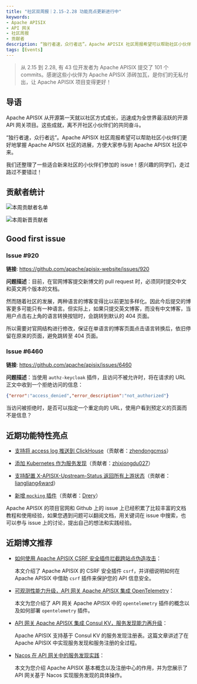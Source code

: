 ```yaml
---
title: "社区双周报｜2.15-2.28 功能亮点更新进行中"
keywords: 
- Apache APISIX
- API 网关
- 社区周报
- 贡献者
description: “独行者速，众行者远”。Apache APISIX 社区周报希望可以帮助社区小伙伴们更好地掌握 Apache APISIX 社区的每周进展，方便大家参与到 Apache APISIX 社区中来。
tags: [Events]
---
```


> 从 2.15 到 2.28, 有 43 位开发者为 Apache APISIX 提交了 101 个 commits。感谢这些小伙伴为 Apache APISIX 添砖加瓦，是你们的无私付出，让 Apache APISIX 项目变得更好！

<!--truncate-->

## 导语

Apache APISIX 从开源第一天就以社区方式成长，迅速成为全世界最活跃的开源 API 网关项目。这些成就，离不开社区小伙伴们的共同奋斗。

“独行者速，众行者远”。Apache APISIX 社区周报希望可以帮助社区小伙伴们更好地掌握 Apache APISIX 社区的进展，方便大家参与到 Apache APISIX 社区中来。

我们还整理了一些适合新来社区的小伙伴们参加的 issue！感兴趣的同学们，走过路过不要错过！

## 贡献者统计

![本周贡献者名单](https://static.apiseven.com/202108/1646206544073-3e8b3bc8-b941-447e-af00-fb1273f1cfbf.jpg)

![本周新晋贡献者](https://static.apiseven.com/202108/1646206544057-52a28a3f-7bc5-43be-9f21-5a0cd78a4863.jpg)

## Good first issue

### Issue #920

**链接**: https://github.com/apache/apisix-website/issues/920

**问题描述**：目前，在官网博客提交新博文的 pull request 时，必须同时提交中文和英文两个版本的文档。

然而随着社区的发展，两种语言的博客变得比以前更加多样化。因此今后提交的博客更多可能只有一种语言。但实际上，如果只提交英文博客，而没有中文博客，当用户点击右上角的语言转换按钮时，会跳转到默认的 404 页面。

所以需要对官网结构进行修改，保证在单语言的博客页面点击语言转换后，依旧停留在原来的页面，避免跳转至 404 页面。

### Issue #6460

**链接**: https://github.com/apache/apisix/issues/6460

**问题描述**：当使用 `authz-keycloak` 插件，且访问不被允许时，将在请求的 URL 正文中收到一个拒绝访问的信息：

```Json
{"error":"access_denied","error_description":"not_authorized"}
```

当访问被拒绝时，是否可以指定一个重定向的 URL，使用户看到预定义的页面而不是信息？

## 近期功能特性亮点

- [支持将 access log 推送到 ClickHouse](https://github.com/apache/apisix/pull/6215)（贡献者：[zhendongcmss](https://github.com/zhendongcmss)）

- [添加 Kubernetes 作为服务发现](https://github.com/apache/apisix/pull/4880)（贡献者：[zhixiongdu027](https://github.com/zhixiongdu027)）

- [支持配置 X-APISIX-Upstream-Status 返回所有上游状态](https://github.com/apache/apisix/pull/6392)（贡献者：[liangliang4ward](https://github.com/liangliang4ward)）

- [新增 `mocking` 插件](https://github.com/apache/apisix/pull/5940)（贡献者：[Drery](https://github.com/Drery)）

Apache APISIX 的项目官网和 Github 上的 issue 上已经积累了比较丰富的文档教程和使用经验，如果您遇到问题可以翻阅文档，用关键词在 issue 中搜索，也可以参与 issue 上的讨论，提出自己的想法和实践经验。

## 近期博文推荐

- [如何使用 Apache APISIX CSRF 安全插件拦截跨站点伪造攻击](https://apisix.apache.org/zh/blog/2022/02/23/csrf-api-gateway)：

  本文介绍了 Apache APISIX 的 CSRF 安全插件 `csrf`，并详细说明如何在 Apache APISIX 中借助 `csrf` 插件来保护您的 API 信息安全。

- [可观测性能力升级，API 网关 Apache APISIX 集成 OpenTelemetry](https://apisix.apache.org/zh/blog/2022/02/28/apisix-integration-opentelemetry-plugin)：

  本文为您介绍了 API 网关 Apache APISIX 中的 `opentelemetry` 插件的概念以及如何部署 `opentelemetry` 插件。

- [API 网关 Apache APISIX 集成 Consul KV，服务发现能力再升级](https://apisix.apache.org/zh/blog/2022/02/25/consul-api-gateway)：

  Apache APISIX 支持基于 Consul KV 的服务发现注册表。这篇文章讲述了在 Apache APISIX 中实现服务发现和服务注册的全过程。

- [Nacos 在 API 网关中的服务发现实践](https://apisix.apache.org/zh/blog/2022/02/21/nacos-api-gateway)：

  本文为您介绍 Apache APISIX 基本概念以及注册中心的作用，并为您展示了 API 网关基于 Nacos 实现服务发现的具体操作。
